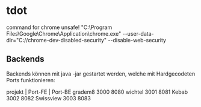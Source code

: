# tdot
command for chrome unsafe!
"C:\Program Files\Google\Chrome\Application\chrome.exe" --user-data-dir="C://chrome-dev-disabled-security" --disable-web-security

## Backends

Backends können mit java -jar <jar-file> gestartet werden, welche mit Hardgecodeten Ports funktionieren:

projekt | Port-FE | Port-BE
gradem8     3000	 8080
wichtel     3001	8081
Kebab       3002	8082
Swissview   3003    8083   
	